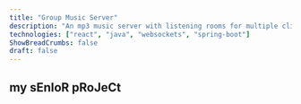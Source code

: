 ```yaml
---
title: "Group Music Server"
description: "An mp3 music server with listening rooms for multiple clients to join and listen to the same music. "
technologies: ["react", "java", "websockets", "spring-boot"]
ShowBreadCrumbs: false
draft: false
---
```


## my sEnIoR pRoJeCt